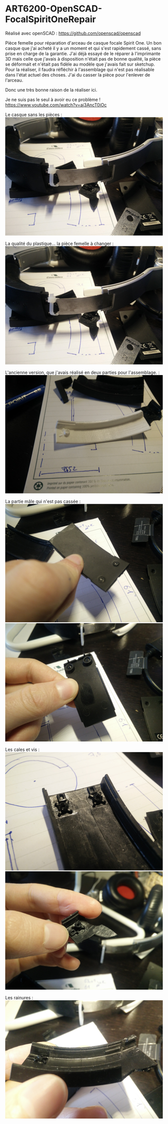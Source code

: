 # ART6200-OpenSCAD-FocalSpiritOneRepair

Réalisé avec openSCAD : https://github.com/openscad/openscad

Pièce femelle pour réparation d'arceau de casque focale Spirit One.
Un bon casque que j'ai acheté il y a un moment et qui s'est rapidement cassé, sans prise en charge de la garantie. 
J'ai déjà essayé de le réparer à l'imprimante 3D mais celle que j'avais à disposition n'était pas de bonne qualité, la pièce se déformait et n'était pas fidèle au modèle que j'avais fait sur sketchup.
Pour la réaliser, il faudra réfléchir à l'assemblage qui n'est pas réalisable dans l'état actuel des choses. J'ai du casser la pièce pour l'enlever de l'arceau.

Donc une très bonne raison de la réaliser ici. 

Je ne suis pas le seul à avoir eu ce problème ! https://www.youtube.com/watch?v=aj3AncT0iOc

Le casque sans les pièces : ![casque](photos/casque.jpg)

La qualité du plastique... la pièce femelle à changer : ![femelle](photos/casque.jpg)

L'ancienne version, que j'avais réalisé en deux parties pour l'assemblage. : ![old3d](photos/old3d.jpg)

La partie mâle qui n'est pas cassée :  ![male1](photos/male1.jpg)![male2](photos/male2.jpg)

Les cales et vis :  ![cales1](photos/cales1.jpg)![cales2](photos/cales2.jpg)

Les rainures :  ![rainures](photos/rainures.jpg)

